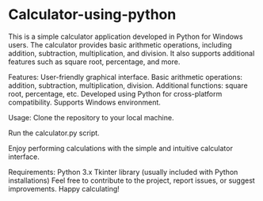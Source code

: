 # Calculator-using-python

This is a simple calculator application developed in Python for Windows users. The calculator provides basic arithmetic operations, including addition, subtraction, multiplication, and division. It also supports additional features such as square root, percentage, and more.

Features:
User-friendly graphical interface.
Basic arithmetic operations: addition, subtraction, multiplication, division.
Additional functions: square root, percentage, etc.
Developed using Python for cross-platform compatibility.
Supports Windows environment.

Usage:
Clone the repository to your local machine.

Run the calculator.py script.

Enjoy performing calculations with the simple and intuitive calculator interface.

Requirements:
Python 3.x
Tkinter library (usually included with Python installations)
Feel free to contribute to the project, report issues, or suggest improvements. 
Happy calculating!
